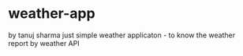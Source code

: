 # weather-app
by tanuj sharma
just simple weather applicaton - to know the weather report by weather API
